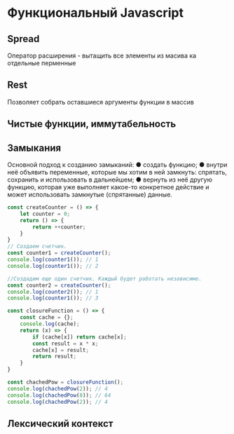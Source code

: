 # Функциональный Javascript

## Spread 

Оператор расширения - вытащить все элементы из масива ка отдельные перменные

## Rest

Позволяет собрать оставшиеся аргументы функции в массив

## Чистые функции, иммутабельность

## Замыкания

Основной подход к созданию замыканий:
● создать функцию;
● внутри неё объявить переменные, которые мы хотим в ней замкнуть:
спрятать, сохранить и использовать в дальнейшем;
● вернуть из неё другую функцию, которая уже выполняет какое-то конкретное
действие и может использовать замкнутые (спрятанные) данные.

```js
const createCounter = () => {
    let counter = 0;
    return () => {
        return ++counter;
    }
}
// Создаем счетчик.
const counter1 = createCounter();
console.log(counter1()); // 1
console.log(counter1()); // 2

//Создадим еще один счетчик. Каждый будет работать независимо.
const counter2 = createCounter();
console.log(counter2()); // 1
console.log(counter1()); // 3
```


```js
const closureFunction = () => {
    const cache = {};
    console.log(cache);
    return (x) => {
        if (cache[x]) return cache[x];
        const result = x * x;
        cache[x] = result;
        return result;
    }
}

const chachedPow = closureFunction();
console.log(chachedPow(2)); // 4
console.log(chachedPow(8)); // 64
console.log(chachedPow(2)); // 4
```

## Лексический контекст

